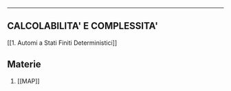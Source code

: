 ___
## CALCOLABILITA' E COMPLESSITA'
[[1. Automi a Stati Finiti Deterministici]]



## Materie
1. [[MAP]]